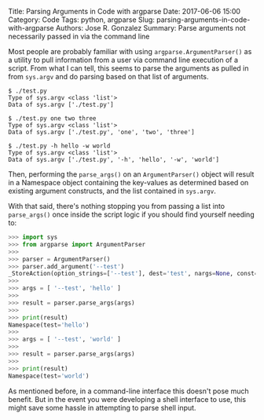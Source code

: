Title: Parsing Arguments in Code with argparse
Date: 2017-06-06 15:00
Category: Code
Tags: python, argparse
Slug: parsing-arguments-in-code-with-argparse
Authors: Jose R. Gonzalez
Summary: Parse arguments not necessarily passed in via the command line

Most people are probably familiar with using `argparse.ArgumentParser()` as a utility to pull information from a user via command line execution of a script. From what I can tell, this seems to parse the arguments as pulled in from `sys.argv` and do parsing based on that list of arguments.

```shell
$ ./test.py
Type of sys.argv <class 'list'>
Data of sys.argv ['./test.py']

$ ./test.py one two three
Type of sys.argv <class 'list'>
Data of sys.argv ['./test.py', 'one', 'two', 'three']

$ ./test.py -h hello -w world
Type of sys.argv <class 'list'>
Data of sys.argv ['./test.py', '-h', 'hello', '-w', 'world']
```

Then, performing the `parse_args()` on an `ArgumentParser()` object will result in a Namespace object containing the key-values as determined based on existing argument constructs, and the list contained in `sys.argv`.

With that said, there's nothing stopping you from passing a list into `parse_args()` once inside the script logic if you should find yourself needing to:

```python
>>> import sys
>>> from argparse import ArgumentParser
>>>
>>> parser = ArgumentParser()
>>> parser.add_argument('--test')
_StoreAction(option_strings=['--test'], dest='test', nargs=None, const=None, default=None, type=None, choices=None, help=None, metavar=None)
>>>
>>> args = [ '--test', 'hello' ]
>>>
>>> result = parser.parse_args(args)
>>>
>>> print(result)
Namespace(test='hello')
>>>
>>> args = [ '--test', 'world' ]
>>>
>>> result = parser.parse_args(args)
>>>
>>> print(result)
Namespace(test='world')
```

As mentioned before, in a command-line interface this doesn't pose much benefit. But in the event you were developing a shell interface to use, this might save some hassle in attempting to parse shell input.
